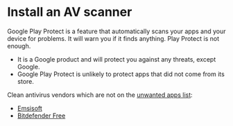 # Install an AV scanner

Google Play Protect is a feature that automatically scans your apps and your device for problems. It will warn you if it finds anything. Play Protect is not enough. 

* It is a Google product and will protect you against any threats, except Google.
* Google Play Protect is unlikely to protect apps that did not come from its store.

Clean antivirus vendors which are not on the [unwanted apps list](../services/unwanted-apps.md):

* [Emsisoft](https://www.emsisoft.com)
* [Bitdefender Free](https://www.bitdefender.com/solutions/free.html)

